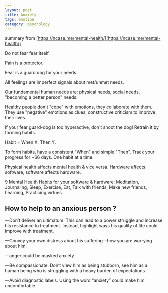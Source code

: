 ```yaml
---
layout: post
title: Anxiety  
tags: emotion
category: psychology
---
```

 
summary from [https://ncase.me/mental-health/](https://ncase.me/mental-health/)

Do not fear fear itself.

Pain is a protector.

Fear is a guard dog for your needs.

All feelings are imperfect signals about met/unmet needs.

Our fundamental human needs are: physical needs, social needs, "becoming a better person" needs.

Healthy people don't "cope" with emotions, they collaborate with them. They use "negative" emotions as clues, constructive criticism to improve their lives.

If your fear guard-dog is too hyperactive, don't shoot the dog! Retrain it by forming habits.

Habit = When X, Then Y.

To form habits, have a consistent "When" and simple "Then". Track your progress for ~66 days. One habit at a time.

Physical health affects mental health & vice versa. Hardware affects software, software affects hardware.

9 Mental Health Habits for your software & hardware: Meditation, Journaling, Sleep, Exercise, Eat, Talk with friends, Make new friends, Learning, Practicing virtues.

## How to help to an anxious person ?

—Don’t deliver an ultimatum. This can lead to a power struggle and increase his resistance to treatment. Instead, highlight ways his quality of life could improve with treatment.

—Convey your own distress about his suffering—how you are worrying about him.

—anger could be masked anxiety

—Be compassionate. Don’t view him as being stubborn, see him as a human being who is struggling with a heavy burden of expectations.

—Avoid diagnostic labels. Using the word “anxiety” could make him uncomfortable.